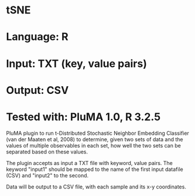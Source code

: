 # tSNE
# Language: R
# Input: TXT (key, value pairs)
# Output: CSV
# Tested with: PluMA 1.0, R 3.2.5

PluMA plugin to run t-Distributed Stochastic Neighbor Embedding Classifier
(van der Maaten et al, 2008) to determine, given
two sets of data and the values of multiple observables in each set, how well the
two sets can be separated based on these values.

The plugin accepts as input a TXT file with keyword, value pairs.  The keyword
"input1" should be mapped to the name of the first input datafile (CSV) and "input2"
to the second. 

Data will be output to a CSV file, with each sample and its x-y coordinates.

